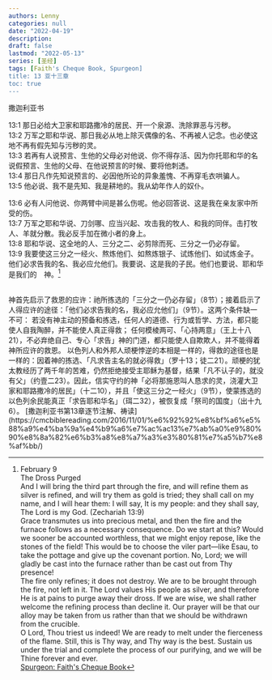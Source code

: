 ```yaml
---
authors: Lenny
categories: null
date: "2022-04-19"
description: 
draft: false
lastmod: "2022-05-13"
series: [圣经]
tags: [Faith's Cheque Book, Spurgeon]
title: 13 亚十三章
toc: true
---
```

撒迦利亚书
<!--more-->

13:1 那日必给大卫家和耶路撒冷的居民、开一个泉源、洗除罪恶与污秽。    
13:2 万军之耶和华说、那日我必从地上除灭偶像的名、不再被人记念。也必使这地不再有假先知与污秽的灵。    
13:3 若再有人说预言、生他的父母必对他说、你不得存活、因为你托耶和华的名说假预言、生他的父母、在他说预言的时候、要将他刺透。    
13:4 那日凡作先知说预言的、必因他所论的异象羞愧、不再穿毛衣哄骗人。    
13:5 他必说、我不是先知、我是耕地的。我从幼年作人的奴仆。    

13:6 必有人问他说、你两臂中间是甚么伤呢。他必回答说、这是我在亲友家中所受的伤。    
13:7 万军之耶和华说、刀剑哪、应当兴起、攻击我的牧人、和我的同伴。击打牧人、羊就分散。我必反手加在微小者的身上。    
13:8 耶和华说、这全地的人、三分之二、必剪除而死、三分之一仍必存留。    
13:9 我要使这三分之一经火、熬炼他们、如熬炼银子、试炼他们、如试炼金子。他们必求告我的名、我必应允他们。我要说、这是我的子民。他们也要说、耶和华是我们的　神。[^1]

[^1]: February 9  
The Dross Purged  
And I will bring the third part through the fire, and will refine them as silver is refined, and will try them as gold is tried; they shall call on my name, and I will hear them: I will say, It is my people: and they shall say, The Lord is my God. (Zechariah 13:9)  
Grace transmutes us into precious metal, and then the fire and the furnace follows as a necessary consequence. Do we start at this? Would we sooner be accounted worthless, that we might enjoy repose, like the stones of the field! This would be to choose the viler part—like Esau, to take the pottage and give up the covenant portion. No, Lord; we will gladly be cast into the furnace rather than be cast out from Thy presence!  
The fire only refines; it does not destroy. We are to be brought through the fire, not left in it. The Lord values His people as silver, and therefore He is at pains to purge away their dross. If we are wise, we shall rather welcome the refining process than decline it. Our prayer will be that our alloy may be taken from us rather than that we should be withdrawn from the crucible.  
O Lord, Thou triest us indeed! We are ready to melt under the fierceness of the flame. Still, this is Thy way, and Thy way is the best. Sustain us under the trial and complete the process of our purifying, and we will be Thine forever and ever.  
[Spurgeon: Faith's Cheque Book](https://archive.spurgeon.org/fcb/fcb-bod.htm)  
<br>  
神首先启示了救恩的应许：祂所拣选的「三分之一仍必存留」（8节）；接着启示了人得应许的途径：「他们必求告我的名，我必应允他们」（9节）。这两个条件缺一不可：
若没有神主动的预备和拣选，任何人的道德、行为或哲学、方法，都只能使人自我陶醉，并不能使人真正得救；
任何模棱两可、「心持两意」（王上十八21），不必弃绝自己、专心「求告」神的门道，都只能使人自欺欺人，并不能得着神所应许的救恩。
以色列人和外邦人顽梗悖逆的本相是一样的，得救的途径也是一样的：因着神的拣选、「凡求告主名的就必得救」（罗十13；徒二21）。顽梗的犹太教经历了两千年的苦难，仍然拒绝接受主耶稣为基督，结果「凡不认子的，就没有父」（约壹二23）。因此，信实守约的神「必将那施恩叫人恳求的灵，浇灌大卫家和耶路撒冷的居民」（十二10），并且「使这三分之一经火」（9节），使蒙拣选的以色列余民能真正「求告耶和华名」（珥二32），被恢复成「祭司的国度」（出十九6）。  
[撒迦利亚书第13章逐节注解、祷读](https://cmcbiblereading.com/2016/11/01/%e6%92%92%e8%bf%a6%e5%88%a9%e4%ba%9a%e4%b9%a6%e7%ac%ac13%e7%ab%a0%e9%80%90%e8%8a%82%e6%b3%a8%e8%a7%a3%e3%80%81%e7%a5%b7%e8%af%bb/)